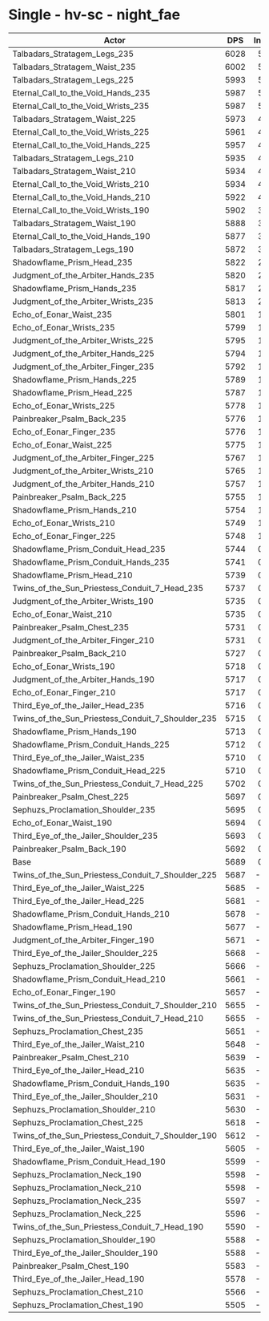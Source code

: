 # Single - hv-sc - night_fae
| Actor | DPS | Increase |
|---|:---:|:---:|
|Talbadars_Stratagem_Legs_235|6028|5.95%|
|Talbadars_Stratagem_Waist_235|6002|5.50%|
|Talbadars_Stratagem_Legs_225|5993|5.34%|
|Eternal_Call_to_the_Void_Hands_235|5987|5.24%|
|Eternal_Call_to_the_Void_Wrists_235|5987|5.23%|
|Talbadars_Stratagem_Waist_225|5973|4.99%|
|Eternal_Call_to_the_Void_Wrists_225|5961|4.79%|
|Eternal_Call_to_the_Void_Hands_225|5957|4.71%|
|Talbadars_Stratagem_Legs_210|5935|4.32%|
|Talbadars_Stratagem_Waist_210|5934|4.31%|
|Eternal_Call_to_the_Void_Wrists_210|5934|4.30%|
|Eternal_Call_to_the_Void_Hands_210|5922|4.09%|
|Eternal_Call_to_the_Void_Wrists_190|5902|3.74%|
|Talbadars_Stratagem_Waist_190|5888|3.49%|
|Eternal_Call_to_the_Void_Hands_190|5877|3.30%|
|Talbadars_Stratagem_Legs_190|5872|3.21%|
|Shadowflame_Prism_Head_235|5822|2.34%|
|Judgment_of_the_Arbiter_Hands_235|5820|2.31%|
|Shadowflame_Prism_Hands_235|5817|2.24%|
|Judgment_of_the_Arbiter_Wrists_235|5813|2.17%|
|Echo_of_Eonar_Waist_235|5801|1.97%|
|Echo_of_Eonar_Wrists_235|5799|1.94%|
|Judgment_of_the_Arbiter_Wrists_225|5795|1.86%|
|Judgment_of_the_Arbiter_Hands_225|5794|1.84%|
|Judgment_of_the_Arbiter_Finger_235|5792|1.81%|
|Shadowflame_Prism_Hands_225|5789|1.75%|
|Shadowflame_Prism_Head_225|5787|1.72%|
|Echo_of_Eonar_Wrists_225|5778|1.57%|
|Painbreaker_Psalm_Back_235|5776|1.53%|
|Echo_of_Eonar_Finger_235|5776|1.53%|
|Echo_of_Eonar_Waist_225|5775|1.51%|
|Judgment_of_the_Arbiter_Finger_225|5767|1.36%|
|Judgment_of_the_Arbiter_Wrists_210|5765|1.33%|
|Judgment_of_the_Arbiter_Hands_210|5757|1.20%|
|Painbreaker_Psalm_Back_225|5755|1.15%|
|Shadowflame_Prism_Hands_210|5754|1.14%|
|Echo_of_Eonar_Wrists_210|5749|1.05%|
|Echo_of_Eonar_Finger_225|5748|1.04%|
|Shadowflame_Prism_Conduit_Head_235|5744|0.96%|
|Shadowflame_Prism_Conduit_Hands_235|5741|0.91%|
|Shadowflame_Prism_Head_210|5739|0.88%|
|Twins_of_the_Sun_Priestess_Conduit_7_Head_235|5737|0.85%|
|Judgment_of_the_Arbiter_Wrists_190|5735|0.81%|
|Echo_of_Eonar_Waist_210|5735|0.81%|
|Painbreaker_Psalm_Chest_235|5731|0.74%|
|Judgment_of_the_Arbiter_Finger_210|5731|0.74%|
|Painbreaker_Psalm_Back_210|5727|0.66%|
|Echo_of_Eonar_Wrists_190|5718|0.51%|
|Judgment_of_the_Arbiter_Hands_190|5717|0.49%|
|Echo_of_Eonar_Finger_210|5717|0.49%|
|Third_Eye_of_the_Jailer_Head_235|5716|0.47%|
|Twins_of_the_Sun_Priestess_Conduit_7_Shoulder_235|5715|0.46%|
|Shadowflame_Prism_Hands_190|5713|0.42%|
|Shadowflame_Prism_Conduit_Hands_225|5712|0.41%|
|Third_Eye_of_the_Jailer_Waist_235|5710|0.37%|
|Shadowflame_Prism_Conduit_Head_225|5710|0.36%|
|Twins_of_the_Sun_Priestess_Conduit_7_Head_225|5702|0.22%|
|Painbreaker_Psalm_Chest_225|5697|0.14%|
|Sephuzs_Proclamation_Shoulder_235|5695|0.11%|
|Echo_of_Eonar_Waist_190|5694|0.09%|
|Third_Eye_of_the_Jailer_Shoulder_235|5693|0.07%|
|Painbreaker_Psalm_Back_190|5692|0.06%|
|Base|5689|0.00%|
|Twins_of_the_Sun_Priestess_Conduit_7_Shoulder_225|5687|-0.04%|
|Third_Eye_of_the_Jailer_Waist_225|5685|-0.08%|
|Third_Eye_of_the_Jailer_Head_225|5681|-0.13%|
|Shadowflame_Prism_Conduit_Hands_210|5678|-0.20%|
|Shadowflame_Prism_Head_190|5677|-0.22%|
|Judgment_of_the_Arbiter_Finger_190|5671|-0.31%|
|Third_Eye_of_the_Jailer_Shoulder_225|5668|-0.37%|
|Sephuzs_Proclamation_Shoulder_225|5666|-0.40%|
|Shadowflame_Prism_Conduit_Head_210|5661|-0.49%|
|Echo_of_Eonar_Finger_190|5657|-0.57%|
|Twins_of_the_Sun_Priestess_Conduit_7_Shoulder_210|5655|-0.59%|
|Twins_of_the_Sun_Priestess_Conduit_7_Head_210|5655|-0.60%|
|Sephuzs_Proclamation_Chest_235|5651|-0.66%|
|Third_Eye_of_the_Jailer_Waist_210|5648|-0.72%|
|Painbreaker_Psalm_Chest_210|5639|-0.88%|
|Third_Eye_of_the_Jailer_Head_210|5635|-0.94%|
|Shadowflame_Prism_Conduit_Hands_190|5635|-0.96%|
|Third_Eye_of_the_Jailer_Shoulder_210|5631|-1.03%|
|Sephuzs_Proclamation_Shoulder_210|5630|-1.04%|
|Sephuzs_Proclamation_Chest_225|5618|-1.25%|
|Twins_of_the_Sun_Priestess_Conduit_7_Shoulder_190|5612|-1.36%|
|Third_Eye_of_the_Jailer_Waist_190|5605|-1.49%|
|Shadowflame_Prism_Conduit_Head_190|5599|-1.58%|
|Sephuzs_Proclamation_Neck_190|5598|-1.60%|
|Sephuzs_Proclamation_Neck_210|5598|-1.61%|
|Sephuzs_Proclamation_Neck_235|5597|-1.62%|
|Sephuzs_Proclamation_Neck_225|5596|-1.63%|
|Twins_of_the_Sun_Priestess_Conduit_7_Head_190|5590|-1.74%|
|Sephuzs_Proclamation_Shoulder_190|5588|-1.77%|
|Third_Eye_of_the_Jailer_Shoulder_190|5588|-1.77%|
|Painbreaker_Psalm_Chest_190|5583|-1.86%|
|Third_Eye_of_the_Jailer_Head_190|5578|-1.95%|
|Sephuzs_Proclamation_Chest_210|5566|-2.17%|
|Sephuzs_Proclamation_Chest_190|5505|-3.24%|
